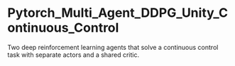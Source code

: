 # Pytorch_Multi_Agent_DDPG_Unity_Continuous_Control
Two deep reinforcement learning agents that solve a continuous control task with separate actors and a shared critic.
